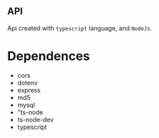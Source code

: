## API
Api created with `typescript` language, and `NodeJs`.

# Dependences
  - cors
  - dotenv
  - express
  - md5
  - mysql
  - "ts-node
  - ts-node-dev
  - typescript